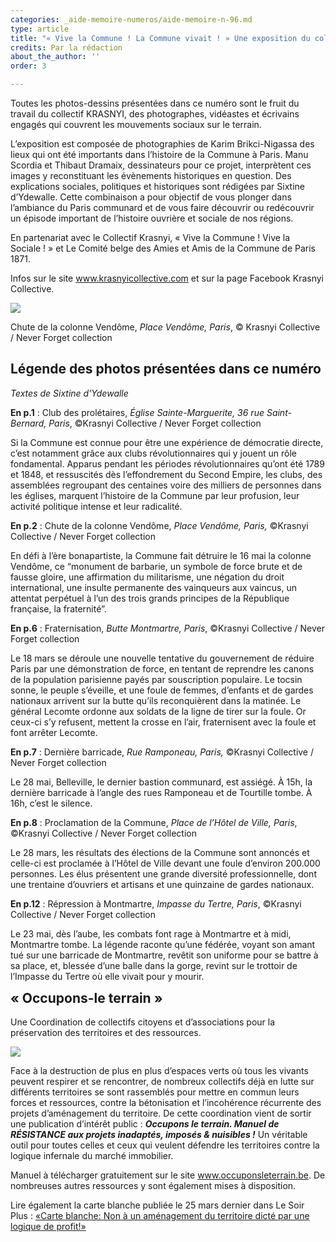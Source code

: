 ```yaml
---
categories: _aide-memoire-numeros/aide-memoire-n-96.md
type: article
title: "« Vive la Commune ! La Commune vivait ! » Une exposition du collectif KRASNYI"
credits: Par la rédaction
about_the_author: ''
order: 3

---
```

Toutes les photos-dessins présentées dans ce numéro sont le fruit du travail du collectif KRASNYI, des photographes, vidéastes et écrivains engagés qui couvrent les mouvements sociaux sur le terrain.

L’exposition est composée de photographies de Karim Brikci-Nigassa des lieux qui ont été importants dans l’histoire de la Commune à Paris. Manu Scordia et Thibaut Dramaix, dessinateurs pour ce projet, interprètent ces images y reconstituant les évènements historiques en question. Des explications sociales, politiques et historiques sont rédigées par Sixtine d’Ydewalle. Cette combinaison a pour objectif de vous plonger dans l’ambiance du Paris communard et de vous faire découvrir ou redécouvrir un épisode important de l’histoire ouvrière et sociale de nos régions.

En partenariat avec le Collectif Krasnyi, «&nbsp;Vive la Commune&nbsp;! Vive la Sociale&nbsp;!&nbsp;» et Le Comité belge des Amies et Amis de la Commune de Paris 1871.

Infos sur le site www.krasnyicollective.com et sur la page Facebook Krasnyi Collective.

![](https://www.territoires-memoire.be/assets/uploads/p-2_encartkrasnyi_colonne-vendome.jpg)

<span class="img-copyright">Chute de la colonne Vendôme, _Place Vendôme, Paris_, © Krasnyi Collective / Never Forget collection</span>

## Légende des photos présentées dans ce numéro

_Textes de Sixtine d’Ydewalle_

**En p.1**&nbsp;: Club des prolétaires, _Église Sainte-Marguerite, 36 rue Saint-Bernard, Paris_, ©Krasnyi Collective / Never Forget collection

Si la Commune est connue pour être une expérience de démocratie directe, c’est notamment grâce aux clubs révolutionnaires qui y jouent un rôle fondamental. Apparus pendant les périodes révolutionnaires qu’ont été 1789 et 1848, et ressuscités dès l’effondrement du Second Empire, les clubs, des assemblées regroupant des centaines voire des milliers de personnes dans les églises, marquent l’histoire de la Commune par leur profusion, leur activité politique intense et leur radicalité.

**En p.2**&nbsp;: Chute de la colonne Vendôme, _Place Vendôme, Paris,_ ©Krasnyi Collective / Never Forget collection

En défi à l’ère bonapartiste, la Commune fait détruire le 16 mai la colonne Vendôme, ce “monument de barbarie, un symbole de force brute et de fausse gloire, une affirmation du militarisme, une négation du droit international, une insulte permanente des vainqueurs aux vaincus, un attentat perpétuel à l’un des trois grands principes de la République française, la fraternité”.

**En p.6**&nbsp;: Fraternisation, _Butte Montmartre, Paris_, ©Krasnyi Collective / Never Forget collection

Le 18 mars se déroule une nouvelle tentative du gouvernement de réduire Paris par une démonstration de force, en tentant de reprendre les canons de la population parisienne payés par souscription populaire. Le tocsin sonne, le peuple s’éveille, et une foule de femmes, d’enfants et de gardes nationaux arrivent sur la butte qu’ils reconquièrent dans la matinée. Le général Lecomte ordonne aux soldats de la ligne de tirer sur la foule. Or ceux-ci s’y refusent, mettent la crosse en l’air, fraternisent avec la foule et font arrêter Lecomte.

**En p.7**&nbsp;: Dernière barricade, _Rue Ramponeau, Paris,_ ©Krasnyi Collective / Never Forget collection

Le 28 mai, Belleville, le dernier bastion communard, est assiégé. À 15h, la dernière barricade à l’angle des rues Ramponeau et de Tourtille tombe. À 16h, c’est le silence.

**En p.8**&nbsp;: Proclamation de la Commune, _Place de l’Hôtel de Ville, Paris_, ©Krasnyi Collective / Never Forget collection

Le 28 mars, les résultats des élections de la Commune sont annoncés et celle-ci est proclamée à l’Hôtel de Ville devant une foule d’environ 200.000 personnes. Les élus présentent une grande diversité professionnelle, dont une trentaine d’ouvriers et artisans et une quinzaine de gardes nationaux.

**En p.12**&nbsp;: Répression à Montmartre, _Impasse du Tertre, Paris_, ©Krasnyi Collective / Never Forget collection

Le 23 mai, dès l’aube, les combats font rage à Montmartre et à midi, Montmartre tombe. La légende raconte qu’une fédérée, voyant son amant tué sur une barricade de Montmartre, revêtit son uniforme pour se battre à sa place, et, blessée d’une balle dans la gorge, revint sur le trottoir de l’Impasse du Tertre où elle vivait pour y mourir.

<div class="card card--two">
<h2 style="margin-top:0">« Occupons-le terrain »</h2>

Une Coordination de collectifs citoyens et d’associations pour la préservation des territoires et des ressources.

![](https://www.territoires-memoire.be/assets/uploads/p-2_logo-occupons-le-terrain_encart2.png)

Face à la destruction de plus en plus d’espaces verts où tous les vivants peuvent respirer et se rencontrer, de nombreux collectifs déjà en lutte sur différents territoires se sont rassemblés pour mettre en commun leurs forces et ressources, contre la bétonisation et l’incohérence récurrente des projets d’aménagement du territoire. De cette coordination vient de sortir une publication d’intérêt public&nbsp;: **_Occupons le terrain. Manuel de RÉSISTANCE aux projets inadaptés, imposés & nuisibles&nbsp;!_** Un véritable outil pour toutes celles et ceux qui veulent défendre les territoires contre la logique infernale du marché immobilier.

Manuel à télécharger gratuitement sur le site www.occuponsleterrain.be. De nombreuses autres ressources y sont également mises à disposition.

Lire également la carte blanche publiée le 25 mars dernier dans Le Soir Plus&nbsp;: [«Carte blanche: Non à un aménagement du territoire dicté par une logique de profit!»](https://plus.lesoir.be/362613/article/2021-03-25/carte-blanche-non-un-amenagement-du-territoire-dicte-par-une-logique-de-profit\])

</div>